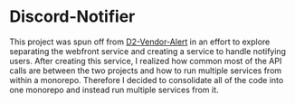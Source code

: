 # Discord-Notifier

This project was spun off from [D2-Vendor-Alert](https://github.com/Chase-Ehlert/D2-Vendor-Alert) in an effort to explore separating the webfront service and creating a service to handle notifying users. After creating this service, I realized how common most of the API calls are between the two projects and how to run multiple services from within a monorepo. Therefore I decided to consolidate all of the code into one monorepo and instead run multiple services from it.
